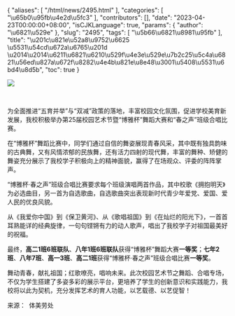 {
    "aliases": [
        "/html/news/2495.html"
    ],
    "categories": [
        "\u65b0\u95fb\u4e2d\u5fc3"
    ],
    "contributors": [],
    "date": "2023-04-23T00:00:00+08:00",
    "isCJKLanguage": true,
    "params": {
        "author": "\u6821\u529e"
    },
    "slug": "2495",
    "tags": [
        "\u5b66\u6821\u8981\u95fb"
    ],
    "title": "\u201c\u821e\u52a8\u9752\u6625   \u5531\u54cd\u672a\u6765\u201d \u2014\u2014\u6211\u6821\u6210\u529f\u4e3e\u529e\u7b2c25\u5c4a\u6821\u56ed\u827a\u672f\u8282\u4e4b\u821e\u8e48\u3001\u5408\u5531\u6bd4\u8d5b",
    "toc": true
}

![](https://cdn.tfls.online/mirror/full/ed830a86b0c8760886784222b35407f81b8102fb.jpg)




      




为全面推进“五育并举”与“双减”政策的落地，丰富校园文化氛围，促进学校美育新发展，我校积极举办第25届校园艺术节暨“博雅杯”舞蹈大赛和“春之声”班级合唱比赛。




在“博雅杯”舞蹈比赛中，同学们通过自信的舞姿展现青春风采，其中既有独具韵味的古典舞，又有风情浓郁的民族舞，还有活力四射的现代舞，丰富的舞种、矫健的舞姿充分展示了我校学子积极向上的精神面貌，赢得了在场观众、评委的阵阵掌声。




“博雅杯·春之声”班级合唱比赛要求每个班级演唱两首作品，其中校歌《拥抱明天》为必选曲目，另一首为自选歌曲，自选歌曲突出表现新时代青少年爱党、爱国、爱人民的优良风貌。




从《我爱你中国》到《保卫黄河》、从《歌唱祖国》到《在灿烂的阳光下》，一首首耳熟能详的经典旋律，一句句铿锵有力的动人歌声，唱出了我校学子对祖国最美好的祝福。




最终，**高二1班6班联队**、**八年1班6班联队**获得“博雅杯”舞蹈大赛**一等奖**；**七年2班**、**八年7班**、**高一3班**、**高二1班**获得“博雅杯·春之声”班级合唱比赛**一等奖**。




舞动青春，献礼祖国；红歌嘹亮，唱响未来。此次校园艺术节之舞蹈、合唱专场，不仅为学生搭建了多姿多彩的展示平台，更培养了学生的创新意识和实践能力，我校将以此为契机，充分发挥艺术的育人功能，以艺载德、以艺促智！





  





  





 来源：  体美劳处


